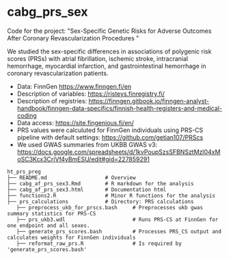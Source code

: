 # cabg_prs_sex
Code for the project: "Sex-Specific Genetic Risks for Adverse Outcomes  After Coronary Revascularization Procedures "

We studied the sex-specific differences in associations of polygenic risk scores (PRSs) with atrial fibrillation, ischemic stroke, intracranial hemorrhage, myocardial infarction, and gastrointestinal hemorrhage in coronary revascularization patients. 

* Data: FinnGen https://www.finngen.fi/en
* Description of variables: https://risteys.finregistry.fi/
* Description of registries: https://finngen.gitbook.io/finngen-analyst-handbook/finngen-data-specifics/finnish-health-registers-and-medical-coding
* Data access: https://site.fingenious.fi/en/
* PRS values were calculuted for FinnGen individuals using PRS-CS pipeline with default settings: https://github.com/getian107/PRScs
* We used GWAS summaries from UKBB GWAS v3: https://docs.google.com/spreadsheets/d/1kvPoupSzsSFBNSztMzl04xMoSC3Kcx3CrjVf4yBmESU/edit#gid=227859291

```
ht_prs_preg
├── README.md                   # Overview
├── cabg_af_prs_sex3.Rmd        # R markdown for the analysis
├── cabg_af_prs_sex3.html       # Documentation html
├── functions2.R                # Minor R functions for the analysis
├── prs_calculations            # Directory: PRS calculations
   ├── preprocess_ukb_for_prscs.bash     # Preprocesses ukb gwas summary statistics for PRS-CS
   ├── prs_ukb3.wdl                      # Runs PRS-CS at FinnGen for one endpoint and all sexes.
   ├── generate_prs_scores.bash          # Processes PRS_CS output and calculates weights for FinnGen individuals
   ├── reformat_raw_prs.R                # Is required by 'generate_prs_scores.bash'

```
